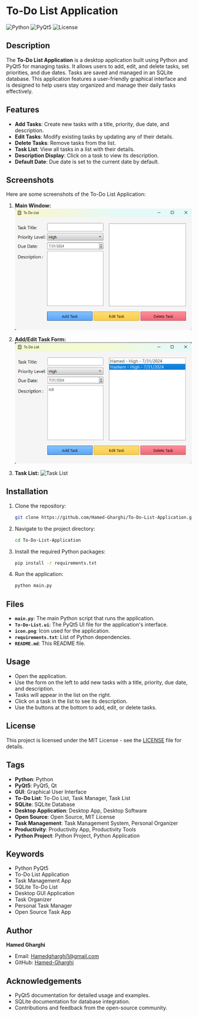 # To-Do List Application

![Python](https://img.shields.io/badge/Python-3.x-blue.svg)
![PyQt5](https://img.shields.io/badge/PyQt5-5.15.4-purple.svg)
![License](https://img.shields.io/badge/License-MIT-green.svg)

## Description

The **To-Do List Application** is a desktop application built using Python and PyQt5 for managing tasks. It allows users to add, edit, and delete tasks, set priorities, and due dates. Tasks are saved and managed in an SQLite database. This application features a user-friendly graphical interface and is designed to help users stay organized and manage their daily tasks effectively.

## Features

- **Add Tasks**: Create new tasks with a title, priority, due date, and description.
- **Edit Tasks**: Modify existing tasks by updating any of their details.
- **Delete Tasks**: Remove tasks from the list.
- **Task List**: View all tasks in a list with their details.
- **Description Display**: Click on a task to view its description.
- **Default Date**: Due date is set to the current date by default.

## Screenshots

Here are some screenshots of the To-Do List Application:

1. **Main Window:**
   ![Main Window](screenshots/main_window.png)

2. **Add/Edit Task Form:**
   ![Add/Edit Task Form](screenshots/add_edit_task_form.png)

3. **Task List:**
   ![Task List](screenshots/task_list.png)

## Installation

1. Clone the repository:

   ```bash
   git clone https://github.com/Hamed-Gharghi/To-Do-List-Application.git
   ```

2. Navigate to the project directory:

   ```bash
   cd To-Do-List-Application
   ```

3. Install the required Python packages:

   ```bash
   pip install -r requirements.txt
   ```

4. Run the application:

   ```bash
   python main.py
   ```

## Files

- **`main.py`**: The main Python script that runs the application.
- **`To-Do-List.ui`**: The PyQt5 UI file for the application's interface.
- **`icon.png`**: Icon used for the application.
- **`requirements.txt`**: List of Python dependencies.
- **`README.md`**: This README file.

## Usage

- Open the application.
- Use the form on the left to add new tasks with a title, priority, due date, and description.
- Tasks will appear in the list on the right.
- Click on a task in the list to see its description.
- Use the buttons at the bottom to add, edit, or delete tasks.

## License

This project is licensed under the MIT License - see the [LICENSE](LICENSE) file for details.

## Tags

- **Python**: Python
- **PyQt5**: PyQt5, Qt
- **GUI**: Graphical User Interface
- **To-Do List**: To-Do List, Task Manager, Task List
- **SQLite**: SQLite Database
- **Desktop Application**: Desktop App, Desktop Software
- **Open Source**: Open Source, MIT License
- **Task Management**: Task Management System, Personal Organizer
- **Productivity**: Productivity App, Productivity Tools
- **Python Project**: Python Project, Python Application

## Keywords

- Python PyQt5
- To-Do List Application
- Task Management App
- SQLite To-Do List
- Desktop GUI Application
- Task Organizer
- Personal Task Manager
- Open Source Task App

## Author

**Hamed Gharghi**

- Email: [Hamedgharghi1@gmail.com](mailto:Hamedgharghi1@gmail.com)
- GitHub: [Hamed-Gharghi](https://github.com/Hamed-Gharghi)

## Acknowledgements

- PyQt5 documentation for detailed usage and examples.
- SQLite documentation for database integration.
- Contributions and feedback from the open-source community.
